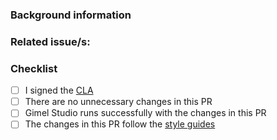 <!-- Add a description -->
### Background information

<!-- List any related issues (if applicable) -->
### Related issue/s:

<!-- A couple of things to check -->
### Checklist
- [ ] I signed the [CLA](https://cla-assistant.io/GimelStudio/GimelStudio)
- [ ] There are no unnecessary changes in this PR
- [ ] Gimel Studio runs successfully with the changes in this PR
- [ ] The changes in this PR follow the [style guides](https://github.com/GimelStudio/GimelStudio/blob/master/CONTRIBUTING.md#styleguides)
